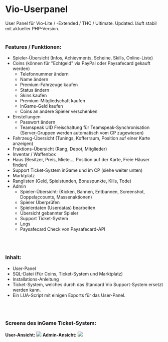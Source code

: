 # Vio-Userpanel

User Panel für Vio-Lite / -Extended / THC / Ultimate. Updated. läuft stabil mit aktueller PHP-Version.
<br><br>
<h3>Features / Funktionen:</h3>

<ul>
  <li>Spieler-Übersicht (Infos, Achievments, Scheine, Skills, Online-Liste)</li>
  <li>
    Coins (können für "Echtgeld" via PayPal oder Paysafecard gekauft werden)
    <br>
    <ul>
      <li>Telefonnummer ändern</li>
      <li>Name ändern</li>
      <li>Premium-Fahrzeuge kaufen</li>
      <li>Status ändern</li>
      <li>Skins kaufen</li>
      <li>Premium-Mitgliedschaft kaufen</li>
      <li>inGame-Geld kaufen</li>
      <li>Coins an andere Spieler verschenken</li>
    </ul>
  </li>
  <li>
    Einstellungen
    <br>
    <ul>
      <li>Passwort ändern</li>
      <li>Teamspeak UID Freischaltung für Teamspeak-Synchronisation (Server-Gruppen werden automatisch vom CP zugewiesen)</li>
    </ul>
  </li>
  <li>Fahrzeug-Übersicht (Tunings, Kofferraum, Position auf einer Karte anzeigen)</li>
  <li>Fraktions-Übersicht (Rang, Depot, Mitglieder)</li>
  <li>Inventar / Waffenbox</li>
  <li>Haus (Besitzer, Preis, Miete..., Position auf der Karte, Freie Häuser finden)</li>
  <li>Support Ticket-System inGame und im CP (siehe weiter unten)</li>
  <li>Marktplatz</li>
  <li>Ranglisten (Geld, Spielstunden, Bonuspunkte, Kills, Tode)</li>
  <li>
    Admin
    <br>
    <ul>
      <li>Spieler-Übersicht: (Kicken, Bannen, Entbannen, Screenshot, Doppelaccounts, Massenaktionen)</li>
      <li>Spieler Überprüfen</li>
      <li>Spielerdaten (Userdatas) bearbeiten</li>
      <li>Übersicht gebannter Spieler</li>
      <li>Support Ticket-System</li>
      <li>Logs</li>
      <li>Paysafecard Check von Paysafecard-API</li>
    </ul>
  </li>
</ul>

<br><br>

<h3>Inhalt:</h3>

<ul>
  <li>User-Panel</li>
  <li>SQL-Datei (Für Coins, Ticket-System und Marktplatz)</li>
  <li>Installations-Anleitung</li>
  <li>Ticket-System, welches durch das Standard Vio Support-System ersetzt werden kann.</li>
  <li>Ein LUA-Script mit einigen Exports für das User-Panel.</li>
</ul>

<br><br>


<h3>Screens des inGame Ticket-System:</h3>
<b>User-Ansicht:</b>
<img src="https://i.imgur.com/h6liAXg.png" />
<b>Admin-Ansicht:</b>
<img src="https://i.imgur.com/00HCOd2.png" />

